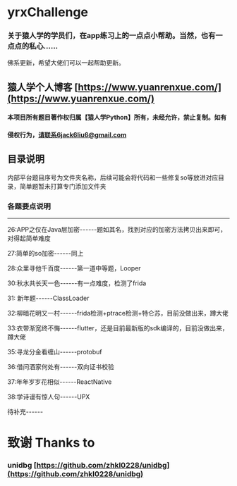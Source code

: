 # yrxChallenge

### 关于猿人学的学员们，在app练习上的一点点小帮助。当然，也有一点点的私心......

佛系更新，希望大佬们可以一起帮助更新。

## 猿人学个人博客 [https://www.yuanrenxue.com/](https://www.yuanrenxue.com/) 

#### 本项目所有题目著作权归属【猿人学Python】所有，未经允许，禁止复制。如有

#### 侵权行为，请联系6jack6liu6@gmail.com

## 目录说明

内部平台题目序号为文件夹名称，后续可能会将代码和一些修复so等放进对应目录，简单题暂未打算专门添加文件夹

### 各题要点说明

------

26:APP之仅在Java层加密------题如其名，找到对应的加密方法拷贝出来即可，对得起简单难度

27:简单的so加密------同上

28:众里寻他千百度------第一道中等题，Looper

30:秋水共长天一色------有一点难度，检测了frida

31: 新年题------ClassLoader

32:柳暗花明又一村------frida检测+ptrace检测+特仑苏，目前没做出来，蹲大佬

33:衣带渐宽终不悔------flutter，还是目前最新版的sdk编译的，目前没做出来，蹲大佬

35:寻龙分金看缠山------protobuf

36:借问酒家何处有------双向证书校验

37:年年岁岁花相似------ReactNative

38:学诗谩有惊人句------UPX

待补充------

# 致谢 Thanks to

### unidbg [https://github.com/zhkl0228/unidbg](https://github.com/zhkl0228/unidbg)

